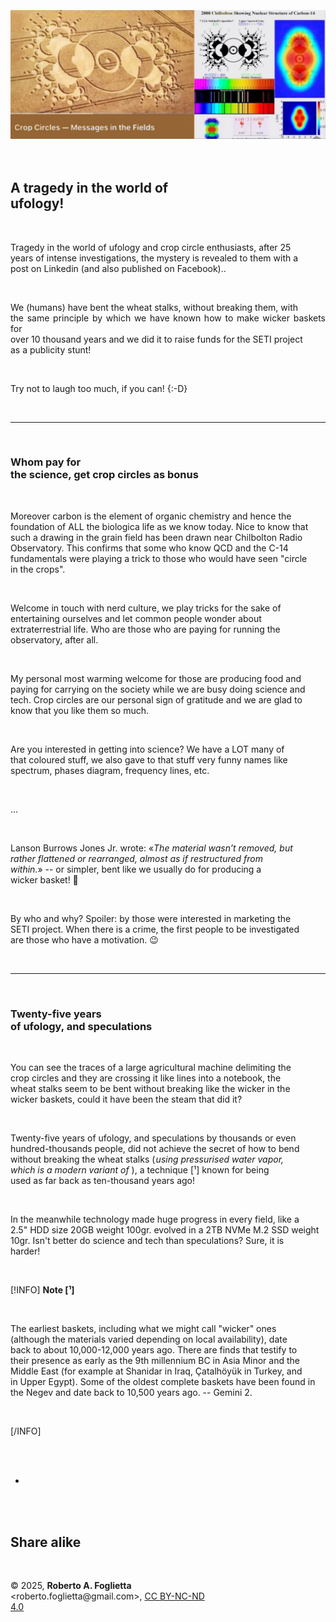 <div id="firstdiv" created=":EN" style="max-width: 800px; margin: auto; white-space: pre-wrap; text-align: justify;">
<style>#printlink { display: inline; } @page { size: legal; margin: 0.50in 13.88mm 0.50in 13.88mm; zoom: 100%; } @media print { html { zoom: 100%; } }</style>

<div align="center"><img class="bwsketch darkinv" src="img/319-a-tragedy-in-the-world-of-ufology.jpg" width="800"><br></div>

## A tragedy in the world of ufology!

Tragedy in the world of ufology and crop circle enthusiasts, after 25 years of intense investigations, the mystery is revealed to them with a post on Linkedin (and also published on Facebook)..

We (humans) have bent the wheat stalks, without breaking them, with the same principle by which we have known how to make wicker baskets for over 10 thousand years and we did it to raise funds for the SETI project as a publicity stunt!

Try not to laugh too much, if you can! {:-D}

---

### Whom pay for the science, get crop circles as bonus

Moreover carbon is the element of organic chemistry and hence the foundation of ALL the biologica life as we know today. Nice to know that such a drawing in the grain field has been drawn near Chilbolton Radio Observatory. This confirms that some who know QCD and the C-14 fundamentals were playing a trick to those who would have seen "circle in the crops".

Welcome in touch with nerd culture, we play tricks for the sake of entertaining ourselves and let common people wonder about extraterrestrial life. Who are those who are paying for running the observatory, after all.

My personal most warming welcome for those are producing food and paying for carrying on the society while we are busy doing science and tech. Crop circles are our personal sign of gratitude and we are glad to know that you like them so much.

Are you interested in getting into science? We have a LOT many of that coloured stuff, we also gave to that stuff very funny names like spectrum, phases diagram, frequency lines, etc.

...

Lanson Burrows Jones Jr. wrote: «*The material wasn’t removed, but rather flattened or rearranged, almost as if restructured from within.*» -- or simpler, bent like we usually do for producing a wicker basket! 🤗 

By who and why? Spoiler: by those were interested in marketing the SETI project. When there is a crime, the first people to be investigated are those who have a motivation. 😉 

----

### Twenty-five years of ufology, and speculations

You can see the traces of a large agricultural machine delimiting the crop circles and they are crossing it like lines into a notebook, the wheat stalks seem to be bent without breaking like the wicker in the wicker baskets, could it have been the steam that did it?

Twenty-five years of ufology, and speculations by thousands or even hundred-thousands people, did not achieve the secret of how to bend without breaking the wheat stalks (&#8202;&#x200D;*using pressurised water vapor, which is a modern variant of*&nbsp;), a technique [¹] known for being used as far back as ten-thousand years ago!

In the meanwhile technology made huge progress in every field, like a 2.5" HDD size 20GB weight 100gr. evolved in a 2TB NVMe M.2 SSD weight 10gr. Isn't better do science and tech than speculations? Sure, it is harder!

[!INFO]
**Note [¹]**

The earliest baskets, including what we might call "wicker" ones (although the materials varied depending on local availability), date back to about 10,000-12,000 years ago. There are finds that testify to their presence as early as the 9th millennium BC in Asia Minor and the Middle East (for example at Shanidar in Iraq, Çatalhöyük in Turkey, and in Upper Egypt). Some of the oldest complete baskets have been found in the Negev and date back to 10,500 years ago. -- Gemini 2.

[/INFO]

+

## Share alike

&copy; 2025, **Roberto A. Foglietta** &lt;roberto.foglietta<span>@</span>gmail.com&gt;, [CC BY-NC-ND 4.0](https://creativecommons.org/licenses/by-nc-nd/4.0/)

</div>

